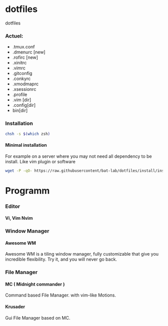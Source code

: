 dotfiles
========

dotfiles

### Actuel: 

* .tmux.conf
* .dmenurc  [new]
* .rofirc [new]
* .xinitrc
* .vimrc
* .gitconfig
* .conkyrc
* .xmodmaprc
* .xsessionrc
* .profile 
* .vim [dir]
* .config[dir]
*  bin[dir]

### Installation 

```sh
chsh -s $(which zsh)  
```

#### Minimal installation

For example on a server where you may not need all dependency to be install.
Like vim plugin or software

```sh
wget -P -qO- https://raw.githubusercontent/bat-lab/dotfiles/install/install.sh | bash 
```

Programm
========

### Editor

#### Vi, Vim Nvim 

### Window Manager

#### Awesome WM 

Awesome WM is a tiling window manager, fully customizable that give you 
incredible flexibility. Try it, and you will never go back.

### File Manager

#### MC ( Midnight commander )

Command based File Manager. with vim-like Motions. 

#### Krusader

Gui File Manager based on MC. 














